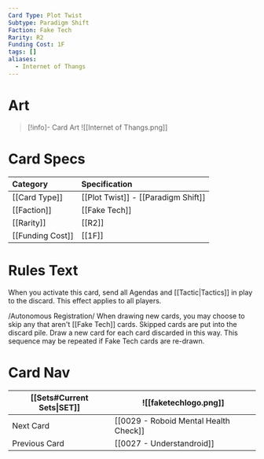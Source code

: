 ```yaml
---
Card Type: Plot Twist
Subtype: Paradigm Shift
Faction: Fake Tech
Rarity: R2
Funding Cost: 1F
tags: []
aliases:
  - Internet of Thangs
---
```

 # Art

> [!info]- Card Art
> ![[Internet of Thangs.png]]

# Card Specs

| Category | Specification| 
| :--- | :--- |
| [[Card Type]] | [[Plot Twist]] - [[Paradigm Shift]] | 
| [[Faction]] | [[Fake Tech]] |  
| [[Rarity]] | [[R2]] |  
| [[Funding Cost]] | [[1F]] |  

# Rules Text  

When you activate this card, send all Agendas and [[Tactic|Tactics]] in play to the discard. This effect applies to all players.  

/Autonomous Registration/ When drawing new cards, you may choose to skip any that aren't [[Fake Tech]] cards. 
Skipped cards are put into the discard pile. Draw a new card for each card discarded in this way. 
This sequence may be repeated if Fake Tech cards are re-drawn.  

# Card Nav

| [[Sets#Current Sets\|SET]]           | ![[faketechlogo.png]]          |
| ------------- | ------------------------------ |
| Next Card     | [[0029 - Roboid Mental Health Check]] |
| Previous Card | [[0027 - Understandroid]]         |


